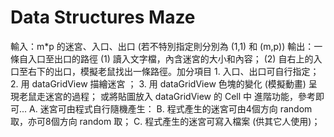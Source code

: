 # Data Structures Maze
 輸入：m*p 的迷宮、入口、出口 (若不特別指定則分別為 (1,1) 和 (m,p))  輸出：一條自入口至出口的路徑 (1) 讀入文字檔，內含迷宮的大小和內容；  (2) 自右上的入口至右下的出口，模擬老鼠找出一條路徑。加分項目  1. 入口、出口可自行指定；  2. 用 dataGridView 描繪迷宮 ；  3. 用 dataGridView 色塊的變化 (模擬動畫) 呈現老鼠走迷宮的過程；  或將貼圖放入 dataGridView 的 Cell 中   進階功能，參考即可...  A. 迷宮可由程式自行隨機產生：  B. 程式產生的迷宮可由4個方向 random 取，亦可8個方向 random 取；  C. 程式產生的迷宮可寫入檔案 (供其它人使用)；
